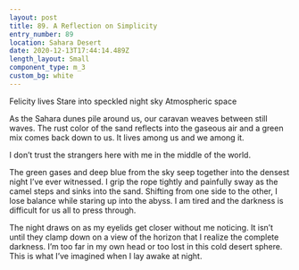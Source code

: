 ```yaml
---
layout: post
title: 89. A Reflection on Simplicity
entry_number: 89
location: Sahara Desert
date: 2020-12-13T17:44:14.489Z
length_layout: Small
component_type: m_3
custom_bg: white
---
```

Felicity lives
Stare into speckled night sky
Atmospheric space 

As the Sahara dunes pile around us, our caravan weaves between still waves. The rust color of the sand reflects into the gaseous air and a green mix comes back down to us. It lives among us and we among it.

I don’t trust the strangers here with me in the middle of the world. 

The green gases and deep blue from the sky seep together into the densest night I’ve ever witnessed. I grip the rope tightly and painfully sway as the camel steps and sinks into the sand. Shifting from one side to the other, I lose balance while staring up into the abyss. I am tired and the darkness is difficult for us all to press through.

The night draws on as my eyelids get closer without me noticing. It isn’t until they clamp down on a view of the horizon that I realize the complete darkness. I’m too far in my own head or too lost in this cold desert sphere. This is what I’ve imagined when I lay awake at night.